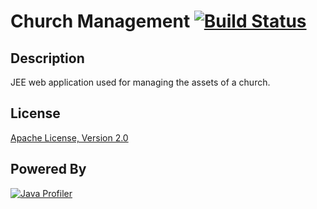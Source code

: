Church Management [![Build Status](https://drone.io/github.com/satrapu/church-management-jee/status.png)](https://drone.io/github.com/satrapu/church-management-jee/latest)
=================

Description
-
JEE web application used for managing the assets of a church.

License 
-
[Apache License, Version 2.0](http://www.apache.org/licenses/LICENSE-2.0.html)

Powered By
-
[![Java Profiler](http://www.ej-technologies.com/images/banners/jprofiler_large.png)](href="http://www.ej-technologies.com/products/jprofiler/overview.html)
